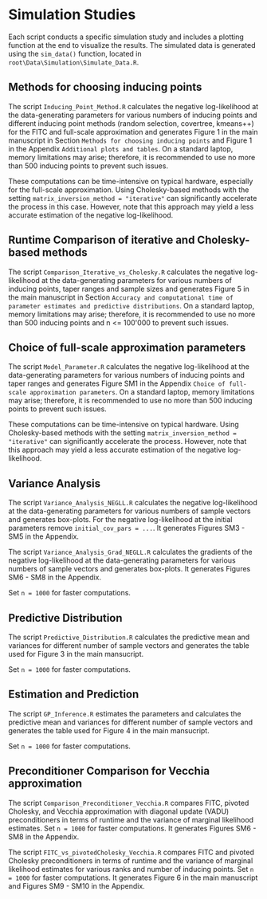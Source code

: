 # Simulation Studies

Each script conducts a specific simulation study and includes a plotting function at the end to visualize the results.
The simulated data is generated using the ```sim_data()``` function, located in ```root\Data\Simulation\Simulate_Data.R```.

## Methods for choosing inducing points

The script ```Inducing_Point_Method.R``` calculates the negative log-likelihood at the data-generating parameters for various numbers of inducing points and different inducing point methods (random selection, covertree, kmeans++) for the FITC and full-scale approximation and generates Figure 1 in the main manuscript in Section ```Methods for choosing inducing points``` and Figure 1 in the Appendix ```Additional plots and tables```. 
On a standard laptop, memory limitations may arise; therefore, it is recommended to use no more than 500 inducing points to prevent such issues.

These computations can be time-intensive on typical hardware, especially for the full-scale approximation. Using Cholesky-based methods with the setting ```matrix_inversion_method = "iterative"``` can significantly accelerate the process in this case. 
However, note that this approach may yield a less accurate estimation of the negative log-likelihood.

## Runtime Comparison of iterative and Cholesky-based methods

The script ```Comparison_Iterative_vs_Cholesky.R``` calculates the negative log-likelihood at the data-generating parameters for various numbers of inducing points, taper ranges and sample sizes and generates Figure 5 in the main manuscript in Section ```Accuracy and computational time of parameter estimates and
predictive distributions```. 
On a standard laptop, memory limitations may arise; therefore, it is recommended to use no more than 500 inducing points and n <= 100'000 to prevent such issues.

## Choice of full-scale approximation parameters

The script ```Model_Parameter.R``` calculates the negative log-likelihood at the data-generating parameters for various numbers of inducing points and taper ranges and generates Figure SM1 in the Appendix ```Choice of full-scale approximation parameters```. 
On a standard laptop, memory limitations may arise; therefore, it is recommended to use no more than 500 inducing points to prevent such issues.

These computations can be time-intensive on typical hardware. Using Cholesky-based methods with the setting ```matrix_inversion_method = "iterative"``` can significantly accelerate the process. 
However, note that this approach may yield a less accurate estimation of the negative log-likelihood.

## Variance Analysis

The script ```Variance_Analysis_NEGLL.R``` calculates the negative log-likelihood at the data-generating parameters for various numbers of sample vectors and generates box-plots. For the negative log-likelihood at the initial parameters remove ```initial_cov_pars = ...```. It generates Figures SM3 - SM5 in the Appendix.

The script ```Variance_Analysis_Grad_NEGLL.R``` calculates the gradients of the negative log-likelihood at the data-generating parameters for various numbers of sample vectors and generates box-plots. It generates Figures SM6 - SM8 in the Appendix.

Set ```n = 1000``` for faster computations.

## Predictive Distribution

The script ```Predictive_Distribution.R``` calculates the predictive mean and variances for different number of sample vectors and generates the table used for
Figure 3 in the main mansucript.

Set ```n = 1000``` for faster computations.

## Estimation and Prediction

The script ```GP_Inference.R``` estimates the parameters and calculates the predictive mean and variances for different number of sample vectors and generates the table used for Figure 4 in the main mansucript.

Set ```n = 1000``` for faster computations.

## Preconditioner Comparison for Vecchia approximation

The script ```Comparison_Preconditioner_Vecchia.R``` compares FITC, pivoted Cholesky, and Vecchia approximation with diagonal update (VADU) preconditioners in terms of runtime and the variance of marginal likelihood estimates. Set ```n = 1000``` for faster computations. It generates Figures SM6 - SM8 in the Appendix.

The script ```FITC_vs_pivotedCholesky_Vecchia.R``` compares FITC and pivoted Cholesky preconditioners in terms of runtime and the variance of marginal likelihood estimates for various ranks and number of inducing points. Set ```n = 1000``` for faster computations. It generates Figure 6 in the main manuscript and Figures SM9 - SM10 in the Appendix.


